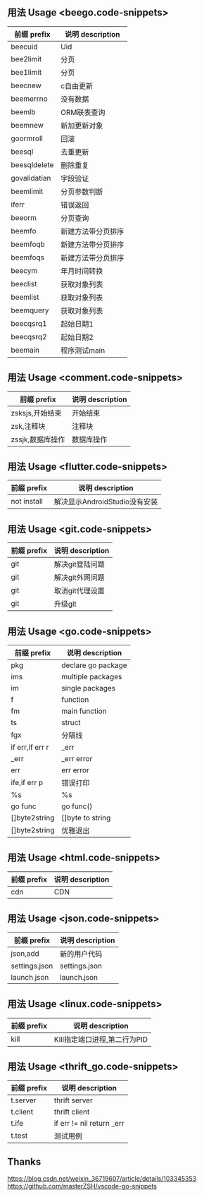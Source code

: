 ## 用法 Usage <beego.code-snippets>
|前缀 prefix|说明 description|
|---|---|
|beecuid|Uid|
|bee2limit|分页|
|bee1limit|分页|
|beecnew|c自由更新|
|beemerrno|没有数据|
|beemlb|ORM联表查询|
|beemnew|新加更新对象|
|goormroll|回滚|
|beesql|去重更新|
|beesqldelete|删除重复|
|govalidatian|字段验证|
|beemlimit|分页参数判断|
|iferr|错误返回|
|beeorm|分页查询|
|beemfo|新建方法带分页排序|
|beemfoqb|新建方法带分页排序|
|beemfoqs|新建方法带分页排序|
|beecym|年月时间转换|
|beeclist|获取对象列表|
|beemlist|获取对象列表|
|beemquery|获取对象列表|
|beecqsrq1|起始日期1|
|beecqsrq2|起始日期2|
|beemain|程序测试main|
## 用法 Usage <comment.code-snippets>
|前缀 prefix|说明 description|
|---|---|
|zsksjs,开始结束|开始结束|
|zsk,注释块|注释块|
|zssjk,数据库操作|数据库操作|
## 用法 Usage <flutter.code-snippets>
|前缀 prefix|说明 description|
|---|---|
|not install|解决显示AndroidStudio没有安装|
## 用法 Usage <git.code-snippets>
|前缀 prefix|说明 description|
|---|---|
|git|解决git登陆问题|
|git|解决git外网问题|
|git|取消git代理设置|
|git|升级git|
## 用法 Usage <go.code-snippets>
|前缀 prefix|说明 description|
|---|---|
|pkg|declare go package|
|ims|multiple packages|
|im|single packages|
|f|function|
|fm|main function|
|ts|struct|
|fgx|分隔线|
|if err,if err r|_err|
|_err|_err error|
|err|err error|
|ife,if err p|错误打印|
|%s|%s|
|go func|go func()|
|[]byte2string|[]byte to string|
|[]byte2string|优雅退出|
## 用法 Usage <html.code-snippets>
|前缀 prefix|说明 description|
|---|---|
|cdn|CDN|
## 用法 Usage <json.code-snippets>
|前缀 prefix|说明 description|
|---|---|
|json,add|新的用户代码|
|settings.json|settings.json|
|launch.json|launch.json|
## 用法 Usage <linux.code-snippets>
|前缀 prefix|说明 description|
|---|---|
|kill|Kill指定端口进程,第二行为PID|
## 用法 Usage <thrift_go.code-snippets>
|前缀 prefix|说明 description|
|---|---|
|t.server|thrift server|
|t.client|thrift client|
|t.ife|if err != nil return _err|
|t.test|测试用例|
## Thanks   
<https://blog.csdn.net/weixin_36719607/article/details/103345353>   
<https://github.com/masterZSH/vscode-go-snippets>   
